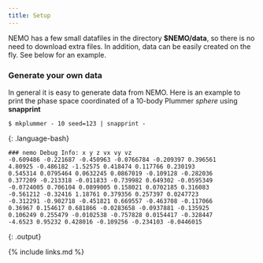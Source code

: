```yaml
---
title: Setup
---
```


NEMO has a few small datafiles in the directory **$NEMO/data**, so there is no need to
download extra files. In addition, data can be easily created on the fly. See below
for an example.

### Generate your own data

In general it is easy to generate data from NEMO. Here is an example
to print the phase space coordinated of
a 10-body Plummer *sphere* using **snapprint**

~~~
$ mkplummer - 10 seed=123 | snapprint -
~~~
{: .language-bash}

~~~
### nemo Debug Info: x y z vx vy vz 
-0.609486 -0.221687 -0.450963 -0.0766784 -0.209397 0.396561 
4.80925 -0.486182 -1.52575 0.418474 0.117766 0.230193 
0.545314 0.0795464 0.0632245 0.0867019 -0.109128 -0.282036 
0.377209 -0.213318 -0.011833 -0.739982 0.649302 -0.0595349 
-0.0724005 0.706104 0.0899005 0.158021 0.0702185 0.316083 
-0.561212 -0.32416 1.18761 0.379356 0.257397 0.0247723 
-0.312291 -0.902718 -0.451821 0.669557 -0.463708 -0.117066 
0.36967 0.154617 0.681866 -0.0283658 -0.0937881 -0.135925 
0.106249 0.255479 -0.0102538 -0.757828 0.0154417 -0.328447 
-4.6523 0.95232 0.428016 -0.109256 -0.234103 -0.0446015 
~~~
{: .output}


{% include links.md %}
